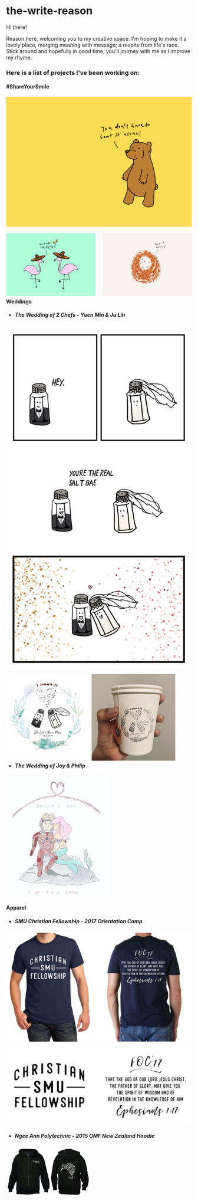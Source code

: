 # the-write-reason

Hi there!

Reason here, welcoming you to my creative space. I'm hoping to make it a lovely place, merging meaning with message; a respite from life's race. Stick around and hopefully in good time, you'll journey with me as I improve my rhyme.



<h3>Here is a list of projects I've been working on:</h3>

<h4>#ShareYourSmile</h4>

<p><img src="Bear_Postcard.jpg"></p>
<p><img src="Flamingo_Postcard.jpg" style="float: left; width: 48%; margin-right: 4%; "><img src="Hedgehog.png" style="float: left; width: 48%; "></p>
<p style="clear: both;"></p>

<h4> Weddings </h4>
<ul><li><h5>The Wedding of 2 Chefs - Yuen Min & Ju Lih</h5></li></ul>
<p><img src="Bookmark_B.jpg"></p>
<p><img src="JL&YM_Logo copy.png" style="float: left; width: 45%; margin-right: 1%; "><img src="IMG_8872.jpg" style="float: left; width: 45%; margin-right: 1%; "></p>
<p style="clear: both;"></p>
  
<ul><li><h5>The Wedding of Joy & Philip</h5></li></ul>
<p><img src="Joy & Philip.png" style="height: 23em; Width: 20em; "></p>

<h4> Apparel </h4>
<ul><li><h5>SMU Christian Fellowship - 2017 Orientation Camp</h5></li></ul>
<p><img src="FOC_op4.jpg"></p>
<p><img src="FOC_design.png"></p>

<ul><li><h5>Ngee Ann Polytechnic - 2015 OMF New Zealand Hoodie</h5></li></ul>
<p><img src="hoodie.jpg" style="float: left; width: 45%; margin-right: 1%; ">
<p style="clear: both;"></p>
